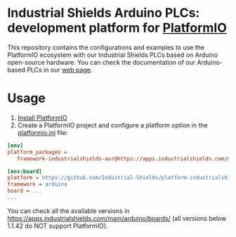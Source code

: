 # Industrial Shields Arduino PLCs: development platform for [PlatformIO](https://platformio.org)

This repository contains the configurations and examples to use the PlatformIO ecosystem with our Industrial Shields PLCs based on Arduino open-source hardware. You can check the documentation of our Arduino-based PLCs in our [web page](https://www.industrialshields.com/industrial-plc-based-on-arduino-original-boards-automation-solutions-202209-lp).

# Usage

1. [Install PlatformIO](https://platformio.org)
2. Create a PlatformIO project and configure a platform option in the [platformio.ini](https://docs.platformio.org/page/projectconf.html) file:

``` ini
[env]
platform_packages =
   framework-industrialshields-avr@https://apps.industrialshields.com/main/arduino/boards/industrialshields-boards-avr-X.X.X.tar.bz2

[env:board]
platform = https://github.com/Industrial-Shields/platform-industrialshields-avr.git
framework = arduino
board = ...
...
```

You can check all the available versions in https://apps.industrialshields.com/main/arduino/boards/ (all versions below 1.1.42 do NOT support PlatformIO).

